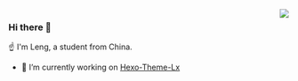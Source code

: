 <img align="right" src="https://github-readme-stats.vercel.app/api?username=blleng&show_icons=true&icon_color=CAA8E3&text_color=OFDBD8&bg_color=ffffff&hide_title=true" />

### Hi there 👋

☝ I'm Leng, a student from China.

- 🔭 I’m currently working on [Hexo-Theme-Lx](https://https://github.com/blleng/hexo-theme-lx)
